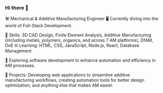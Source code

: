 ### Hi there 👋

🛠️ Mechanical & Additive Manufacturing Engineer
🖥️ Currently diving into the world of Full-Stack Development.

🔧 Skills: 3D CAD Design, Finite Element Analysis, Additive Manufacturing (including metals, polymers, organics, and across 7 AM platforms), DfAM, DoE
🌐 Learning: HTML, CSS, JavaScript, Node.js, React, Database Management

🚀 Exploring software development to enhance automation and efficiency in AM processes.

🤖 Projects: Developing web applications to streamline additive manufacturing workflows, creating automation tools for better design optimization, and anything else that makes AM easier.



<!--
**jalex-op/jalex-op** is a ✨ _special_ ✨ repository because its `README.md` (this file) appears on your GitHub profile.

Here are some ideas to get you started:

- 🔭 I’m currently working on ...
- 🌱 I’m currently learning ...
- 👯 I’m looking to collaborate on ...
- 🤔 I’m looking for help with ...
- 💬 Ask me about ...
- 📫 How to reach me: ...
- 😄 Pronouns: ...
- ⚡ Fun fact: ...
-->

